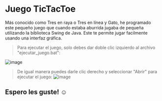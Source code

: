 # Juego TicTacToe

Más conocido como Tres en raya o Tres en línea y Gato, he programado este pequeño juego que cuando estaba aburrida jugaba de pequeña utilizando la biblioteca Swing de Java. 
Este te permite jugar facilmente usando una interfaz gráfica.

> Para ejecutar el juego, solo debes dar doble clic izquierdo al archivo "ejecutar_juego.bat":

![image](https://github.com/Junisses/TicTacToe/assets/55362940/fe36aef0-6447-4c02-bfe1-593a8b970981)

> De igual manera puedes darle clic derecho y seleccionar "Abrir" para ejecutar el juego:
![image](https://github.com/Junisses/TicTacToe/assets/55362940/96ebe838-cf2b-4887-9352-67b00d66e800)


## Espero les guste! ☺

